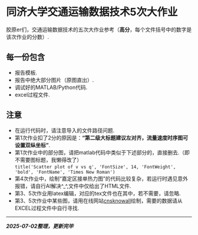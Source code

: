 # 同济大学交通运输数据技术5次大作业
胶原er们，交通运输数据技术的五次大作业参考（**高分**，每个文件括号中的数字是该次作业的分数）.   
## 每一份包含 
* 报告模板.  
* 报告中绝大部分图片（原图直出）.  
* 调试好的MATLAB/Python代码.  
* excel过程文件.  
## 注意
* 在运行代码时，请注意导入的文件路径问题.  
* 第1次作业扣了2分的原因是：**“第二级大标题建议左对齐，流量速度时序图可设置双纵坐标”**.
* 第1次作业中的部分图，请把matlab代码中类似于下述部分的，直接删去.（即不需要图标题，我懒得改了）  
  `title('Scatter plot of v vs q', 'FontSize', 14, 'FontWeight', 'bold', 'FontName', 'Times New Roman')`
* 第4次作业中，绘制“嘉定区接单热力图”的代码比较复杂，若运行时遇见意外报错，请自行AI解决^_^,文件中仅给出了HTML文件.
* 第3、5次作业用latex编辑，对应的tex文件也在其中，若不需要，请忽略.  
* 第3、5次作业中某些图，请用在线网站[cnsknowall](https://cnsknowall.com/)绘制，需要的数据请从EXCEL过程文件中自行寻找. 
****
_**2025-07-02整理，更新完毕**_
